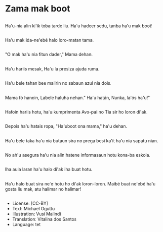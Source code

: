 # Zama mak boot

##
Ha'u-nia alin ki'ik toba tarde liu. Ha'u hadeer sedu, tanba ha'u mak boot!

##
Ha'u mak ida-ne'ebé halo loro-matan tama.

##
"O mak ha'u nia fitun dader," Mama dehan.

##
Ha'u hariis mesak, Ha'u la presiza ajuda ruma.

##
Ha'u bele tahan bee malirin no sabaun azul nia dois.

##
Mama fó hanoin, Labele haluha nehan." Ha'u hatán, Nunka, la'ós ha'u!"

##
Hafoin hariis hotu, ha'u kumprimenta Avo-pai no Tia sir ho loron di'ak.

##
Depois ha'u hatais ropa, "Ha'uboot ona mama," ha'u dehan.

##
Ha'u bele taka ha'u nia butaun sira no prega besi ka'it ha'u nia sapatu nian.

##
No ah'u asegura ha'u nia alin hatene informasaun hotu kona-ba eskola.

##
Iha aula laran ha'u halo di'ak iha buat hotu.

##
Ha'u halo buat sira ne'e hotu ho di'ak loron-loron. Maibé buat ne'ebé ha'u gosta liu mak, atu halimar no halimar!

##
* License: [CC-BY]
* Text: Michael Oguttu
* Illustration: Vusi Malindi
* Translation: Vitalina dos Santos
* Language: tet
